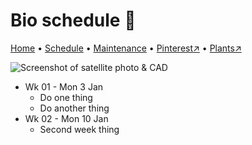 # Bio schedule 📆

[Home](https://grwd.uk/bio/) • [Schedule](https://grwd.uk/bio/schedule) • [Maintenance](https://grwd.uk/bio/management) • [Pinterest↗](https://pinterest.co.uk/NatureWorksGarden/bio) • [Plants↗](https://bit.ly/bio-plants)

![Screenshot of satellite photo & CAD](https://res.cloudinary.com/growdigital/image/upload/w_320/v1637764609/clifftop/clifftop-0.6-screenshot.jpg)

* Wk 01 - Mon 3 Jan
    * Do one thing
    * Do another thing
* Wk 02 - Mon 10 Jan
    * Second week thing

